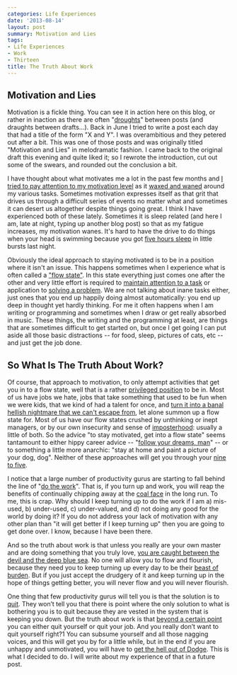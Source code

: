 ```yaml
---
categories: Life Experiences
date: '2013-08-14'
layout: post
summary: Motivation and Lies
tags:
- Life Experiences
- Work
- Thirteen
title: The Truth About Work
---
```


## Motivation and Lies

Motivation is a fickle thing. You can see it in action here on this blog, or rather in inaction as there are often "[droughts](/articles/the-drought/)" between posts (and draughts between drafts...). Back in June I tried to write a post each day that had a title of the form "X and Y". I was overambitious and they petered out after a bit. This was one of those posts and was originally titled "Motivation and Lies" in melodramatic fashion. I came back to the original draft this evening and quite liked it; so I rewrote the introduction, cut out some of the swears, and rounded out the conclusion a bit.

I have thought about what motivates me a lot in the past few months and [I tried to pay attention to my motivation level](http://www.scilogs.com/the_science_talent_project/can-you-increase-your-motivation-simply-by-paying-attention/) as it [waxed and waned](http://idioms.thefreedictionary.com/wax+and+wane) around my various tasks. Sometimes motivation expresses itself as that grit that drives us through a difficult series of events no matter what and sometimes it can desert us altogether despite things going great. I think I have experienced both of these lately. Sometimes it is sleep related (and here I am, late at night, typing up another blog post) so that as my fatigue increases, my motivation wanes. It's hard to have the drive to do things when your head is swimming because you got [five hours sleep](http://sleepfoundation.org/how-sleep-works/how-much-sleep-do-we-really-need) in little bursts last night.

Obviously the ideal approach to staying motivated is to be in a position where it isn't an issue. This happens sometimes when I experience what is often called a ["flow state"](http://www.psychologytoday.com/blog/the-playing-field/201402/flow-states-and-creativity). In this state everything just comes one after the other and very little effort is required to [maintain attention to a task](http://lifehacker.com/5596964/how-to-rebuild-your-attention-span-and-focus) or application to [solving a problem](http://www.skillsyouneed.com/ips/problem-solving.html). We are not talking about inane tasks either, just ones that you end up happily doing almost automatically: you end up deep in thought yet hardly thinking. For me it often happens when I am writing or programming and sometimes when I draw or get really absorbed in music. These things, the writing and the programming at least, are things that are sometimes difficult to get started on, but once I get going I can put aside all those basic distractions -- for food, sleep, pictures of cats, etc -- and just get the job done.

## So What Is The Truth About Work?

Of course, that approach to motivation, to only attempt activities that get you in to a flow state, well that is a rather [privileged position](http://www.step.org/privileged-position) to be in. Most of us have jobs we hate, jobs that take something that used to be fun when we were kids, that we kind of had a talent for once, and [turn it into a banal hellish nightmare that we can't escape from](http://www.theguardian.com/commentisfree/2014/apr/04/i-hate-my-job-court-typist), let alone summon up a flow state for. Most of us have our flow states crushed by unthinking or inept managers, or by our own insecurity and sense of [imposterhood](https://counseling.caltech.edu/general/InfoandResources/Impostor): usually a little of both. So the advice "to stay motivated, get into a flow state" seems tantamount to either hippy career advice -- "[follow your dreams, man](http://tinybuddha.com/blog/15-reasons-follow-dreams-today/)" -- or to something a little more anarchic: "stay at home and paint a picture of your dog, dog". Neither of these approaches will get you through your [nine to five](http://www.metrolyrics.com/nine-to-five-lyrics-dolly-parton.html).

I notice that a large number of productivity gurus are starting to fall behind the line of "[do the work](http://www.stevenpressfield.com/do-the-work/)". That is, if you turn up and work, you will reap the benefits of continually chipping away at the [coal face](http://dictionary.cambridge.org/dictionary/british/at-the-coalface) in the long run. To me, this is crap. Why should I keep turning up to do the work if I am a) mis-used, b) under-used, c) under-valued, and d) not doing any good for the world by doing it? If you do not address your lack of motivation with any other plan than "it will get better if I keep turning up" then you are going to get done over. I know, because I have been there.

And so the truth about work is that unless you really are your own master and are doing something that you truly love, [you are caught between the devil and the deep blue sea](http://en.wikipedia.org/wiki/Between_the_devil_and_the_deep_blue_sea). No one will allow you to flow and flourish, because they need you to keep turning up every day to be their [beast of burden](http://www.lyricsfreak.com/r/rolling+stones/beast+of+burden_20117856.html). But if you just accept the drudgery of it and keep turning up in the hope of things getting better, you will never flow and you will never flourish.

One thing that few productivity gurus will tell you is that the solution is to [quit](http://www.inc.com/will-yakowicz/quit-before-youre-replaced-as-ceo.html). They won’t tell you that there is point where the only solution to what is bothering you is to quit because they are vested in the system that is keeping you down. But the truth about work is that [beyond a certain point](http://en.wikipedia.org/wiki/Point_of_no_return) you can either quit yourself or quit your job. And you really don’t want to quit yourself right?1 You can subsume yourself and all those nagging voices, and this will get you by for a little while, but in the end if you are unhappy and unmotivated, you will have to [get the hell out of Dodge](http://en.wiktionary.org/wiki/get_out_of_Dodge). This is what I decided to do. I will write about my experience of that in a future post.

[^1]: And if you do, you should probably get better help than you will find here.  ↩